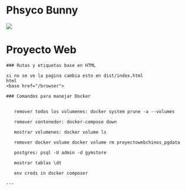 # Phsyco Bunny

![](https://media1.tenor.com/m/dglU4dQtm-QAAAAC/anime-guitar.gif)

# Proyecto Web
```
### Rutas y etiquetas base en HTML

si no se ve la pagina cambia esto en dist/index.html
html
<base href="/browser">

### Comandos para manejar Docker


   remover todos los volumenes: docker system prune -a --volumes

   remover contenedor: docker-compose down

   mostrar volumenes: docker volume ls

   remover docker volume docker volume rm proyectowebchinos_pgdata

   postgres: psql -U admin -d gymstore

   mostrar tablas \dt

   env creds in docker composer

---



